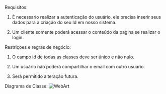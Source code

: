 Requisitos:

1. É necessario realizar a autenticação do usuário, ele precisa inserir seus dados para a criação do seu Id em nosso sistema.

2. Um cliente somente poderá acessar o conteúdo da pagina se realizar o login.

Restriçoes e regras de negócio:

1. O campo id de todas as classes deve ser único e não nulo.

2. Um usuário não poderá compartilhar o email com outro usuário.

3. Será permitido alteração futura.

Diagrama de Classe:
![WebArt](https://github.com/Lucas-BF/Web-Art/assets/129331639/511470c7-2a42-4e6f-a302-583a7f4be559)
